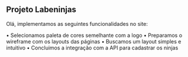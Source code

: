 

## Projeto Labeninjas

Olá, implementamos as seguintes funcionalidades no site: 

• Selecionamos paleta de cores semelhante com a logo
• Preparamos o wireframe com os layouts das páginas
• Buscamos um layout simples e intuitivo
• Concluimos a integração com a API para cadastrar os ninjas
